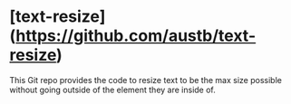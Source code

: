 [text-resize] (https://github.com/austb/text-resize)
===========

This Git repo provides the code to resize text to be the max size possible without going outside of the element they are inside of.
